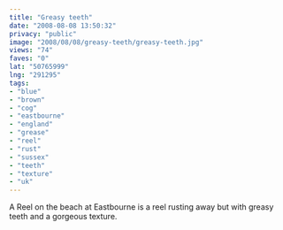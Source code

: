 ```yaml
---
title: "Greasy teeth"
date: "2008-08-08 13:50:32"
privacy: "public"
image: "2008/08/08/greasy-teeth/greasy-teeth.jpg"
views: "74"
faves: "0"
lat: "50765999"
lng: "291295"
tags:
- "blue"
- "brown"
- "cog"
- "eastbourne"
- "england"
- "grease"
- "reel"
- "rust"
- "sussex"
- "teeth"
- "texture"
- "uk"
---
```

A Reel on the beach at Eastbourne is a reel rusting away but with greasy teeth and a gorgeous texture.<a href="/photos/2008/08/08/greasy-teeth"></a>
